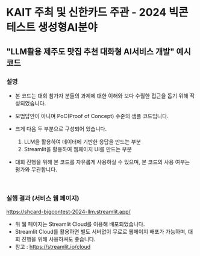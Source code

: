 # KAIT 주최 및 신한카드 주관 - 2024 빅콘테스트 생성형AI분야 
## "LLM활용 제주도 맛집 추천 대화형 AI서비스 개발" 예시 코드

### 설명
- 본 코드는 대회 참가자 분들의 과제에 대한 이해와 보다 수월한 접근을 돕기 위해 작성되었습니다.
- 모범답안이 아니며 PoC(Proof of Concept) 수준의 샘플 코드입니다.
- 크게 다음 두 부분으로 구성되어 있습니다.
  
  1) LLM을 활용하여 데이터에 기반한 응답을 만드는 부분
  2) Streamlit을 활용하여 웹페이지 UI를 만드는 부분
- 대회 진행을 위해 본 코드를 자유롭게 사용하실 수 있으며, 본 코드의 사용 여부는 평가와 무관합니다.

<br>

### 실행 결과 (서비스 웹 페이지)
https://shcard-bigcontest-2024-llm.streamlit.app/

- 위 웹 페이지는 Streamlit Cloud를 이용해 배포되었습니다.
- Streamlit Cloud를 활용하면 별도 서버없이 무료로 웹페이지 배포가 가능하며, 대회 진행을 위해 사용하셔도 좋습니다.
- 참고 : https://streamlit.io/cloud

